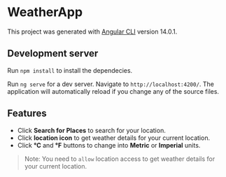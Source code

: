 # WeatherApp

This project was generated with [Angular CLI](https://github.com/angular/angular-cli) version 14.0.1.

## Development server
Run `npm install` to install the dependecies.

Run `ng serve` for a dev server. Navigate to `http://localhost:4200/`. The application will automatically reload if you change any of the source files.

## Features

- Click **Search for Places** to search for your location.
- Click **location icon** to get weather details for your current location.
- Click **&deg;C** and **&deg;F** buttons to change into **Metric** or **Imperial** units. 

> Note: You need to `allow` location access to get weather details for your current location.
